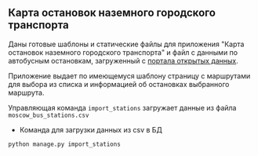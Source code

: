 ## Карта остановок наземного городского транспорта ##

Даны готовые шаблоны и статические файлы для приложения "Карта остановок наземного городского транспорта" 
и файл с данными по автобусным остановкам, загруженный с [портала открытых данных](https://data.mos.ru/datasets/752).

Приложение выдает по имеющемуся шаблону страницу с маршрутами для выбора из списка и информацией об остановках
выбранного маршрута.

Управляющая команда `import_stations` загружает данные из файла `moscow_bus_stations.csv` 

* Команда для загрузки данных из csv в БД
```
python manage.py import_stations
```
